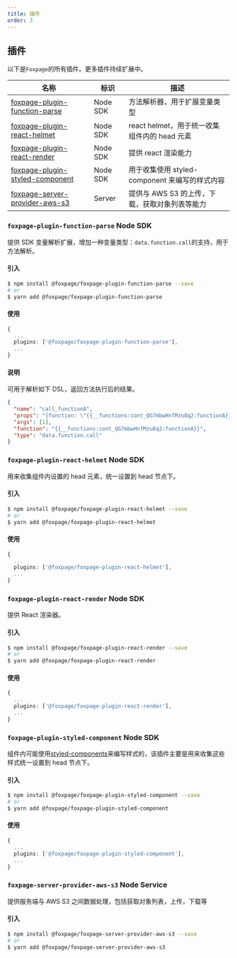 ```yaml
---
title: 插件
order: 3
---
```


## 插件

以下是`Foxpage`的所有插件。更多插件持续扩展中。

| 名称                                                                                | 标识                    | 描述                                           |
| ----------------------------------------------------------------------------------- | ----------------------- | ---------------------------------------------- |
| [foxpage-plugin-function-parse](/resource/plugin#foxpage-plugin-function-parse)     | <Badge>Node SDK</Badge> | 方法解析器，用于扩展变量类型                   |
| [foxpage-plugin-react-helmet](/resource/plugin#foxpage-plugin-react-helmet)         | <Badge>Node SDK</Badge> | react helmet，用于统一收集组件内的 head 元素   |
| [foxpage-plugin-react-render](/resource/plugin#foxpage-plugin-react-render)         | <Badge>Node SDK</Badge> | 提供 react 渲染能力                            |
| [foxpage-plugin-styled-component](/resource/plugin#foxpage-plugin-styled-component) | <Badge>Node SDK</Badge> | 用于收集使用 styled-component 来编写的样式内容 |
| [foxpage-server-provider-aws-s3](/resource/plugin#foxpage-server-provider-aws-s3)   | <Badge>Server</Badge>   | 提供与 AWS S3 的上传，下载，获取对象列表等能力 |

### `foxpage-plugin-function-parse` <Badge>Node SDK</Badge>

提供 SDK 变量解析扩展，增加一种变量类型：`data.function.call`的支持，用于方法解析。

#### 引入

```sh
$ npm install @foxpage/foxpage-plugin-function-parse --save
# or
$ yarn add @foxpage/foxpage-plugin-function-parse
```

#### 使用

```ts
{
  ...
  plugins: ['@foxpage/foxpage-plugin-function-parse'],
  ...
}
```

#### 说明

可用于解析如下 DSL，返回方法执行后的结果。

```json
{
  "name": "call_functionA",
  "props": "{function: \"{{__functions:cont_QG7mbwHnfMzu8q2:functionA}}\", args: [1]}",
  "args": [1],
  "function": "{{__functions:cont_QG7mbwHnfMzu8q2:functionA}}",
  "type": "data.function.call"
}
```

### `foxpage-plugin-react-helmet` <Badge>Node SDK</Badge>

用来收集组件内设置的 head 元素，统一设置到 head 节点下。

#### 引入

```sh
$ npm install @foxpage/foxpage-plugin-react-helmet --save
# or
$ yarn add @foxpage/foxpage-plugin-react-helmet
```

#### 使用

```ts
{
  ...
  plugins: ['@foxpage/foxpage-plugin-react-helmet'],
  ...
}
```

### `foxpage-plugin-react-render` <Badge>Node SDK</Badge>

提供 React 渲染器。

#### 引入

```sh
$ npm install @foxpage/foxpage-plugin-react-render --save
# or
$ yarn add @foxpage/foxpage-plugin-react-render
```

#### 使用

```ts
{
  ...
  plugins: ['@foxpage/foxpage-plugin-react-render'],
  ...
}
```

### `foxpage-plugin-styled-component` <Badge>Node SDK</Badge>

组件内可能使用[styled-components](https://www.npmjs.com/package/styled-components)来编写样式的，该插件主要是用来收集这些样式统一设置到 head 节点下。

#### 引入

```sh
$ npm install @foxpage/foxpage-plugin-styled-component --save
# or
$ yarn add @foxpage/foxpage-plugin-styled-component
```

#### 使用

```ts
{
  ...
  plugins: ['@foxpage/foxpage-plugin-styled-component'],
  ...
}
```

### `foxpage-server-provider-aws-s3` <Badge>Node Service</Badge>

提供服务端与 AWS S3 之间数据处理，包括获取对象列表，上传，下载等

#### 引入

```sh
$ npm install @foxpage/foxpage-server-provider-aws-s3 --save
# or
$ yarn add @foxpage/foxpage-server-provider-aws-s3
```
